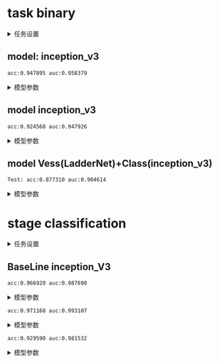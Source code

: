 # task binary
<details>
<summary>任务设置</summary>
二分类 仅1期数据
</details>

## model: inception_v3

    acc:0.947895 auc:0.958379
<details>
<summary>模型参数</summary>
pretrained inception

Note: there is a bug that the img was resize to 299,_ and crop the center 299 pixels which mean the edge will be missing

the norm setting is used the default
</details>

## model inception_v3
    acc:0.924568 auc:0.947926
<details>
<summary>模型参数</summary>
non_pretrained inception

Note: there is a bug that the img was resize to 299,_ and crop the center 299 pixels which mean the edge will be missing

the norm setting is used the default
</details>

## model Vess(LadderNet)+Class(inception_v3)

    Test: acc:0.877310 auc:0.904614
<details>
<summary>模型参数</summary>
setting: vess pretrained class pretrained

Note: there is a bug that the img was resize to 299,_ and crop the center 299 pixels which mean the edge will be missing(not sure)

the norm setting is used the default
</details>

# stage classification
<details>
<summary>任务设置</summary>
ROP分期 仅1期数据 舍弃未标注
</details>

## BaseLine inception_V3

    acc:0.966920 auc:0.987690
<details><summary>模型参数</summary>
pretrained inception_v3

the norm setting is used the default
</details>
    
    acc:0.971168 auc:0.993107
<details><summary>模型参数</summary>
pretrained inception_v3

```python
data_transform=transforms.Compose([
    transforms.Resize((300,300)),
    transforms.ToTensor(),
    transforms.Normalize(mean=[0.4623,0.3856,0.2822],
    std=[0.2527,0.1889,0.1334])
    # the mean and std is calculate by rop1 13 samples
    ])
```
</details>

    acc:0.929590 auc:0.981532
<details><summary>模型参数</summary>

```python
data_transform=transforms.Compose([
    transforms.Resize((300,300)),
    transforms.ToTensor(),
    transforms.Normalize(mean=[0.4623,0.3856,0.2822],
    std=[0.2527,0.1889,0.1334])
    # the mean and std is calculate by rop1 13 samples
    ])
data_transform=transforms.Compose([
    transforms.Resize((300,300)),
    transforms.ToTensor(),
    transforms.Normalize(mean=[0.4623,0.3856,0.2822],
    std=[0.2527,0.1889,0.1334])
    # the mean and std is calculate by rop1 13 samples
    ])
```
## FR-UNet+inceptionV3 

    acc:0.933536 auc:0.984920 
<details>
<summary>模型参数</summary>

there is a bug that the vessel result was resize as 512,512 but crop to 300,300 which mean we will miss the right down information
```python
vessel_transform={
        transforms.Normalize([0.3968], [0.1980]),
        resize=(300,300)
    }
data_transform=transforms.Compose([
    transforms.Resize((300,300)),
    transforms.ToTensor(),
    transforms.Normalize(mean=[0.4623,0.3856,0.2822],
    std=[0.2527,0.1889,0.1334])
    # the mean and std is calculate by rop1 13 samples
    ])
```
</details>

    acc:0.969651 auc:0.996000

<details>
<summary>模型参数</summary>
Note we do not set the mannual seed so this reasearch can not reimplement perfectly
```python
# replace the blue channel(img[2]) with vessel segmentation result
train_transform=transforms.Compose([
            transforms.RandomHorizontalFlip(),
            transforms.RandomVerticalFlip(),
            ])
vessel_transform={
        transforms.Normalize([0.3968], [0.1980]),
        resize=(300,300)
    }
data_transform=transforms.Compose([
    transforms.Resize((300,300)),
    transforms.ToTensor(),
    transforms.Normalize(mean=[0.4623,0.3856,0.2822],
    std=[0.2527,0.1889,0.1334])
    # the mean and std is calculate by rop1 13 samples
    ])
```
</details>

    acc:0.967830 auc:0.992916
<summary>模型参数</summary>
Note we do not set the mannual seed so this reasearch can not reimplement perfectly
```python
# replace the blue channel(img[2]) with vessel segmentation result
train_transform=None
vessel_transform={
        transforms.Normalize([0.3968], [0.1980]),
        resize=(300,300)
    }
data_transform=transforms.Compose([
    transforms.Resize((300,300)),
    transforms.ToTensor(),
    transforms.Normalize(mean=[0.4623,0.3856,0.2822],
    std=[0.2527,0.1889,0.1334])
    # the mean and std is calculate by rop1 13 samples
    ])
```
</details>